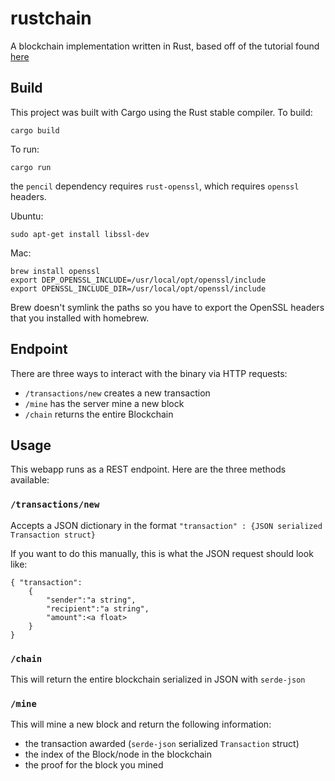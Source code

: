 # rustchain

A blockchain implementation written in Rust, based off of the tutorial
found [here](https://hackernoon.com/learn-blockchains-by-building-one-117428612f46)

## Build

This project was built with Cargo using the Rust stable compiler. To build:

    cargo build

To run:

    cargo run

the `pencil` dependency requires `rust-openssl`, which requires `openssl` 
headers. 

Ubuntu:

    sudo apt-get install libssl-dev

Mac:

    brew install openssl
    export DEP_OPENSSL_INCLUDE=/usr/local/opt/openssl/include
    export OPENSSL_INCLUDE_DIR=/usr/local/opt/openssl/include

Brew doesn't symlink the paths so you have to export the OpenSSL headers that 
you installed with homebrew.

## Endpoint

There are three ways to interact with the binary via HTTP requests:

- `/transactions/new` creates a new transaction
- `/mine` has the server mine a new block
- `/chain` returns the entire Blockchain

## Usage

This webapp runs as a REST endpoint. Here are the three methods available:

### `/transactions/new`

Accepts a JSON dictionary in the format `"transaction" : {JSON serialized
Transaction struct}`

If you want to do this manually, this is what the JSON request should look like:

    { "transaction":
        {
            "sender":"a string",
            "recipient":"a string",
            "amount":<a float>
        }
    }

### `/chain`

This will return the entire blockchain serialized in JSON with `serde-json`

### `/mine`

This will mine a new block and return the following information:

- the transaction awarded (`serde-json` serialized `Transaction` struct)
- the index of the Block/node in the blockchain
- the proof for the block you mined


